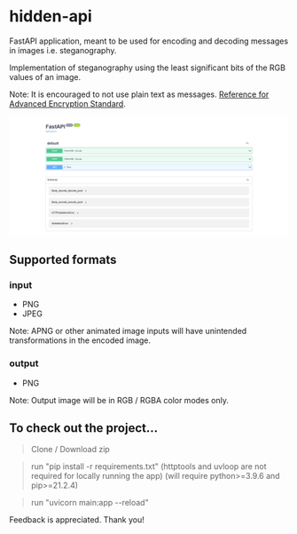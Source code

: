 # hidden-api

FastAPI application, meant to be used for encoding and decoding messages in images i.e. steganography.

Implementation of steganography using the least significant bits of the RGB values of an image.

Note: It is encouraged to not use plain text as messages. [Reference for Advanced Encryption Standard](https://en.wikipedia.org/wiki/Advanced_Encryption_Standard).

![](hidden-api.png)

## Supported formats

### input

- PNG
- JPEG

Note: APNG or other animated image inputs will have unintended transformations in the encoded image.

### output

- PNG

Note: Output image will be in RGB / RGBA color modes only.

## To check out the project...

> Clone / Download zip

> run "pip install -r requirements.txt" (httptools and uvloop are not required for locally running the app) (will require python>=3.9.6 and pip>=21.2.4)

> run "uvicorn main:app --reload"

Feedback is appreciated. Thank you!
